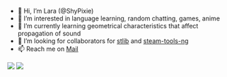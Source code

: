 - 👋 Hi, I’m Lara (@ShyPixie)
- 👀 I’m interested in language learning, random chatting, games, anime
- 🌱 I’m currently learning geometrical characteristics that affect propagation of sound
- 💞️ I’m looking for collaborators for [stlib](https://github.com/ShyPixie/stlib) and [steam-tools-ng](https://github.com/ShyPixie/steam-tools-ng)
- 📫 Reach me on [Mail](mailto://dev@lara.monster)

<img align="center" src="https://github-readme-stats.vercel.app/api?username=shypixie&count_private=true&show_icons=true&theme=transparent&title_color=FF0090&include_all_commits=false&text_bold=false" /> <img align="center" src="https://github-readme-stats.vercel.app/api/top-langs/?username=shypixie&theme=transparent&title_color=FF0090&text_bold=false&layout=compact&langs_count=8" />

